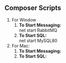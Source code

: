 ## Composer Scripts

<ol>
    <li>For Window
        <ol>
            <li><b>To Start Messaging:</b> <br> net start RabbitMQ</li>
            <li><b>To Start SQL:</b> <br> net start MySQL80</li>
        </ol>
    </li>
    <li>For Mac:
        <ol>
            <li><b>To Start Messaging:</b> <br> </li>
            <li><b>To Start SQL:</b> <br> </li>
        </ol>
    </li>
</ol>
